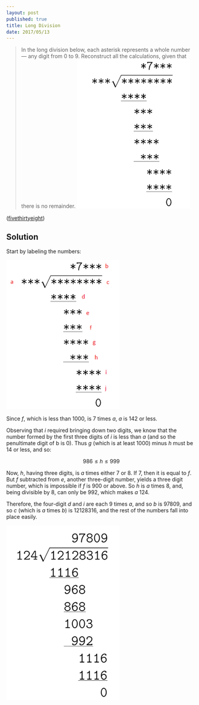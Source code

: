 ```yaml
---
layout: post
published: true
title: Long Division
date: 2017/05/13
---
```


>In the long division below, each asterisk represents a whole number — any digit from 0 to 9. Reconstruct all the calculations, given that there is no remainder.
><img src="/img/LD.PNG" alt="Long Division Problem" style="width: 300px"/>

<!--more-->

([fivethirtyeight](https://fivethirtyeight.com/features/can-you-do-math-without-numbers/))

## Solution

Start by labeling the numbers:

<img src="/img/LD-labeled.png" alt="Long division problem, labeled." style="width: 300px;"/>

Since $f$, which is less than $1000$, is $7$ times $a$, $a$ is $142$ or less. 

Observing that $i$ required bringing down two digits, we know that the number formed by the first three digits of $i$ is less than $a$ (and so the penultimate digit of b is $0$). Thus $g$ (which is at least $1000$) minus $h$ must be $14$ or less, and so:

$$986 \leq h \leq 999$$

Now, $h$, having three digits, is $a$ times either $7$ or $8$. If $7$, then it is equal to $f$. But $f$ subtracted from $e$, another three-digit number, yields a three digit number, which is impossible if $f$ is $900$ or above. So $h$ is $a$ times $8$, and, being divisible by 8, can only be $992$, which makes $a$ $124$.

Therefore, the four-digit $d$ and $i$ are each $9$ times $a$, and so $b$ is $97809$, and so $c$ (which is $a$ times $b$) is $12128316$, and the rest of the numbers fall into place easily.

<img src="/img/LD-Solved.PNG" alt="Long division problem, solved." style="width: 300px"/>

<br>
